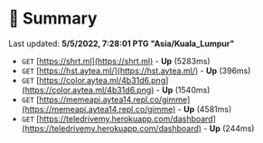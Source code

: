 # 📖 Summary
Last updated: **5/5/2022, 7:28:01 PTG "Asia/Kuala_Lumpur"**

- `GET` [https://shrt.ml](https://shrt.ml) - **Up** (5283ms)
- `GET` [https://hst.aytea.ml/](https://hst.aytea.ml/) - **Up** (396ms)
- `GET` [https://color.aytea.ml/4b31d6.png](https://color.aytea.ml/4b31d6.png) - **Up** (1540ms)
- `GET` [https://memeapi.aytea14.repl.co/gimme](https://memeapi.aytea14.repl.co/gimme) - **Up** (4581ms)
- `GET` [https://teledrivemy.herokuapp.com/dashboard](https://teledrivemy.herokuapp.com/dashboard) - **Up** (244ms)
